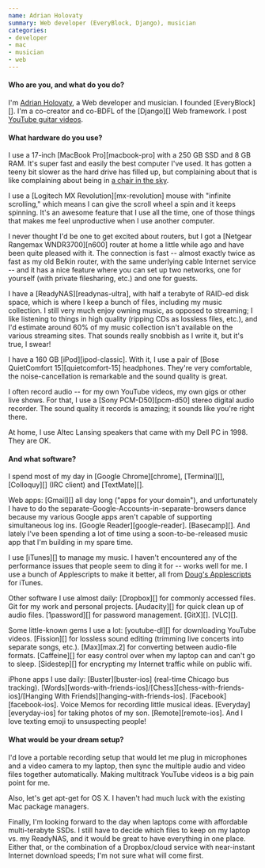 ```yaml
---
name: Adrian Holovaty
summary: Web developer (EveryBlock, Django), musician
categories:
- developer
- mac
- musician
- web
---
```


#### Who are you, and what do you do?

I'm [Adrian Holovaty](http://www.holovaty.com/ "Adrian's website."), a Web developer and musician. I founded [EveryBlock][]. I'm a co-creator and co-BDFL of the [Django][] Web framework. I post [YouTube guitar videos](http://www.youtube.com/adrianholovaty "Adrian's guitar videos.").

#### What hardware do you use?

I use a 17-inch [MacBook Pro][macbook-pro] with a 250 GB SSD and 8 GB RAM. It's super fast and easily the best computer I've used. It has gotten a teeny bit slower as the hard drive has filled up, but complaining about that is like complaining about being in [a chair in the sky](http://www.youtube.com/watch?v=8r1CZTLk-Gk#t=156s "A video of Louis C.K talking about flying.").

I use a [Logitech MX Revolution][mx-revolution] mouse with "infinite scrolling," which means I can give the scroll wheel a spin and it keeps spinning. It's an awesome feature that I use all the time, one of those things that makes me feel unproductive when I use another computer.

I never thought I'd be one to get excited about routers, but I got a [Netgear Rangemax WNDR3700][n600] router at home a little while ago and have been quite pleased with it. The connection is fast -- almost exactly twice as fast as my old Belkin router, with the same underlying cable Internet service -- and it has a nice feature where you can set up two networks, one for yourself (with private filesharing, etc.) and one for guests.

I have a [ReadyNAS][readynas-ultra], with half a terabyte of RAID-ed disk space, which is where I keep a bunch of files, including my music collection. I still very much enjoy owning music, as opposed to streaming; I like listening to things in high quality (ripping CDs as lossless files, etc.), and I'd estimate around 60% of my music collection isn't available on the various streaming sites. That sounds really snobbish as I write it, but it's true, I swear!

I have a 160 GB [iPod][ipod-classic]. With it, I use a pair of [Bose QuietComfort 15][quietcomfort-15] headphones. They're very comfortable, the noise-cancellation is remarkable and the sound quality is great.

I often record audio -- for my own YouTube videos, my own gigs or other live shows. For that, I use a [Sony PCM-D50][pcm-d50] stereo digital audio recorder. The sound quality it records is amazing; it sounds like you're right there.

At home, I use Altec Lansing speakers that came with my Dell PC in 1998. They are OK.

#### And what software?

I spend most of my day in [Google Chrome][chrome], [Terminal][], [Colloquy][] (IRC client) and [TextMate][].

Web apps: [Gmail][] all day long ("apps for your domain"), and unfortunately I have to do the separate-Google-Accounts-in-separate-browsers dance because my various Google apps aren't capable of supporting simultaneous log ins. [Google Reader][google-reader]. [Basecamp][]. And lately I've been spending a lot of time using a soon-to-be-released music app that I'm building in my spare time.

I use [iTunes][] to manage my music. I haven't encountered any of the performance issues that people seem to ding it for -- works well for me. I use a bunch of Applescripts to make it better, all from [Doug's Applescripts](http://dougscripts.com/itunes/ "A collection of AppleScripts for iTunes.") for iTunes.

Other software I use almost daily: [Dropbox][] for commonly accessed files. Git for my work and personal projects. [Audacity][] for quick clean up of audio files. [1password][] for password management. [GitX][]. [VLC][].

Some little-known gems I use a lot: [youtube-dl][] for downloading YouTube videos. [Fission][] for lossless sound editing (trimming live concerts into separate songs, etc.). [Max][max.2] for converting between audio-file formats. [Caffeine][] for easy control over when my laptop can and can't go to sleep. [Sidestep][] for encrypting my Internet traffic while on public wifi.

iPhone apps I use daily: [Buster][buster-ios] (real-time Chicago bus tracking). [Words][words-with-friends-ios]/[Chess][chess-with-friends-ios]/[Hanging With Friends][hanging-with-friends-ios]. [Facebook][facebook-ios]. Voice Memos for recording little musical ideas. [Everyday][everyday-ios] for taking photos of my son. [Remote][remote-ios]. And I love texting emoji to unsuspecting people!

#### What would be your dream setup?

I'd love a portable recording setup that would let me plug in microphones and a video camera to my laptop, then sync the multiple audio and video files together automatically. Making multitrack YouTube videos is a big pain point for me.

Also, let's get apt-get for OS X. I haven't had much luck with the existing Mac package managers.

Finally, I'm looking forward to the day when laptops come with affordable multi-terabyte SSDs. I still have to decide which files to keep on my laptop vs. my ReadyNAS, and it would be great to have everything in one place. Either that, or the combination of a Dropbox/cloud service with near-instant Internet download speeds; I'm not sure what will come first.